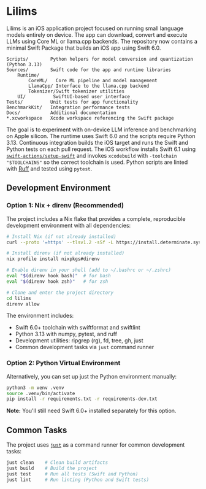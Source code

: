 # Lilims

Lilims is an iOS application project focused on running small language models entirely on device. The app can download, convert and execute LLMs using Core ML or llama.cpp backends. The repository now contains a minimal Swift Package that builds an iOS app using Swift 6.0.

```
Scripts/        Python helpers for model conversion and quantization (Python 3.13)
Sources/        Swift code for the app and runtime libraries
    Runtime/
        CoreML/   Core ML pipeline and model management
        LlamaCpp/ Interface to the llama.cpp backend
        Tokenizer/Swift tokenizer utilities
    UI/          SwiftUI-based user interface
Tests/          Unit tests for app functionality
BenchmarkKit/   Integration performance tests
Docs/           Additional documentation
*.xcworkspace   Xcode workspace referencing the Swift package
```

The goal is to experiment with on-device LLM inference and benchmarking on Apple silicon. The runtime uses Swift 6.0 and the scripts require Python 3.13. Continuous integration builds the iOS target and runs the Swift and Python tests on each pull request. The iOS workflow installs Swift 6.1 using [`swift-actions/setup-swift`](https://github.com/swift-actions/setup-swift) and invokes `xcodebuild` with `-toolchain "$TOOLCHAINS"` so the correct toolchain is used.
Python scripts are linted with [Ruff](https://docs.astral.sh/ruff/) and tested using `pytest`.


## Development Environment

### Option 1: Nix + direnv (Recommended)

The project includes a Nix flake that provides a complete, reproducible development environment with all dependencies:

```bash
# Install Nix (if not already installed)
curl --proto '=https' --tlsv1.2 -sSf -L https://install.determinate.systems/nix | sh -s -- install

# Install direnv (if not already installed)
nix profile install nixpkgs#direnv

# Enable direnv in your shell (add to ~/.bashrc or ~/.zshrc)
eval "$(direnv hook bash)"  # for bash
eval "$(direnv hook zsh)"   # for zsh

# Clone and enter the project directory
cd lilims
direnv allow
```

The environment includes:
- Swift 6.0+ toolchain with swiftformat and swiftlint
- Python 3.13 with numpy, pytest, and ruff
- Development utilities: ripgrep (rg), fd, tree, gh, just
- Common development tasks via `just` command runner

### Option 2: Python Virtual Environment

Alternatively, you can set up just the Python environment manually:

```bash
python3 -m venv .venv
source .venv/bin/activate
pip install -r requirements.txt -r requirements-dev.txt
```

**Note:** You'll still need Swift 6.0+ installed separately for this option.

## Common Tasks

The project uses [`just`](https://github.com/casey/just) as a command runner for common development tasks:

```bash
just clean    # Clean build artifacts
just build    # Build the project  
just test     # Run all tests (Swift and Python)
just lint     # Run linting (Python and Swift tests)
```
